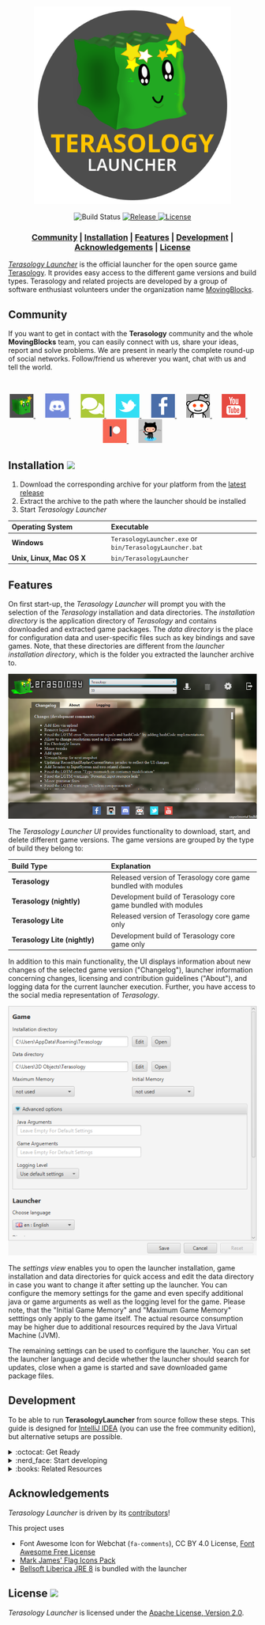 <p align="center"><img src="./docs/images/logo.png" height=400px/></>
<div align="center">
    <img src="https://github.com/MovingBlocks/TerasologyLauncher/workflows/Push%20Validation/badge.svg" alt="Build Status"/>
    <a href="https://github.com/MovingBlocks/TerasologyLauncher/releases/latest">
        <img src="https://img.shields.io/github/v/release/MovingBlocks/TerasologyLauncher" alt="Release" />
    </a>
    <a href="http://www.apache.org/licenses/LICENSE-2.0.html">
        <img src="https://img.shields.io/github/license/MovingBlocks/TerasologyLauncher" alt="License" />
    </a>
</div>

<h3 align="center"><b>
    <a href="#community">Community</a> | 
    <a href="#installation-">Installation</a> | 
    <a href="#features">Features</a>  | 
    <a href="#development">Development</a>  | 
    <a href="#acknowledgements">Acknowledgements</a>  | 
    <a href="#license-">License</a> 
</b></h3>

[_Terasology Launcher_][github terasologylauncher] is the official launcher for the open source game [Terasology][github terasology]. It provides easy access to the different game versions and build types. Terasology and related projects are developed by a group of software enthusiast volunteers under the organization name [MovingBlocks][github movingblocks].

## Community

If you want to get in contact with the **Terasology** community and the whole **MovingBlocks** team, you can easily connect with us, share your ideas, report and solve problems.
We are present in nearly the complete round-up of social networks. Follow/friend us wherever you want, chat with us and tell the world.

&nbsp;

<p align="center">
    <a title="Terasology Forum" href="https://forum.terasology.org">
        <img src="./src/main/resources/org/terasology/launcher/images/forum.png" width="48px"/>
    </a>
    &nbsp;&nbsp;&nbsp;&nbsp;
    <a title="Discord" href="https://discord.gg/terasology">
        <img src="./src/main/resources/org/terasology/launcher/images/discord.png" width="48px"/>
    </a>
    &nbsp;&nbsp;&nbsp;&nbsp;
    <a title="IRC Webchat" href="http://webchat.freenode.net/?channels=terasology&uio=d4?channels=%23terasology&nick=Terasologist...&prompt=1&useUserListIcons=true">
        <img src="./src/main/resources/org/terasology/launcher/images/webchat.png" width="48px"/>
    </a>
    &nbsp;&nbsp;&nbsp;&nbsp;
    <a title="Twitter" href="https://twitter.com/Terasology">
    <img src="./src/main/resources/org/terasology/launcher/images/twitter.png" width="48px"/>
    </a>
    &nbsp;&nbsp;&nbsp;&nbsp;
    <a title="Facebook" href="https://www.facebook.com/Terasology">
        <img src="./src/main/resources/org/terasology/launcher/images/facebook.png" width="48px"/>
    </a>
    &nbsp;&nbsp;&nbsp;&nbsp;
    <a title="Reddit" href="http://www.reddit.com/r/Terasology">
        <img src="./src/main/resources/org/terasology/launcher/images/reddit.png" width="48px"/>
    </a>
    &nbsp;&nbsp;&nbsp;&nbsp;
    <a title="Youtube" href="https://www.youtube.com/user/blockmaniaTV">
        <img src="./src/main/resources/org/terasology/launcher/images/youtube.png" width="48px"/>
    </a>
    &nbsp;&nbsp;&nbsp;&nbsp;
    <a title="Patreon" href="https://www.patreon.com/Terasology">
        <img src="./src/main/resources/org/terasology/launcher/images/patreon.jpg" width="48px"/>
    </a>
    &nbsp;&nbsp;&nbsp;&nbsp;
    <a title="GitHub Issues" href="https://github.com/MovingBlocks/TerasologyLauncher/issues">
        <img src="./src/main/resources/org/terasology/launcher/images/github.png" width="48px"/>
    </a>
</p>

## Installation [![](https://img.shields.io/github/v/release/MovingBlocks/TerasologyLauncher)][latest-release]

1. Download the corresponding archive for your platform from the [latest release][latest-release]
1. Extract the archive to the path where the launcher should be installed
1. Start _Terasology Launcher_

<table align="center">
  <thead align="left"><tr>
    <th width="40%">Operating System</th>
    <th width="60%">Executable</th>
  </tr></thead>
  <tr>
    <td width="40%"><b>Windows</b></td>
    <td width="60%"><code>TerasologyLauncher.exe</code> or <code>bin/TerasologyLauncher.bat</code></td>
  </tr>
  <tr>
    <td width="40%"><b>Unix, Linux, Mac OS X</b></td>
    <td width="60%"><code>bin/TerasologyLauncher</code></td>
  </tr>
</table>

## Features

On first start-up, the _Terasology Launcher_ will prompt you with the selection of the _Terasology_ installation and data directories.
The *installation directory* is the application directory of _Terasology_ and contains downloaded and extracted game packages.
The *data directory* is the place for configuration data and user-specific files such as key bindings and save games.
Note, that these directories are different from the *launcher installation directory*, which is the folder you extracted the launcher archive to.

![Terasology Launcher UI](docs/images/200314_TerasologyLauncher_UI.png)

The *Terasology Launcher UI* provides functionality to download, start, and delete different game versions. The game versions are grouped by the type of build they belong to:

<table align="center">
  <thead align="left"><tr>
    <th width="40%">Build Type</th>
    <th width="60%">Explanation</th>
  </tr></thead>
  <tr>
    <td width="40%"><b>Terasology</b></td>
    <td width="60%">Released version of Terasology core game bundled with modules</td>
  </tr>
  <tr>
    <td width="40%"><b>Terasology (nightly)</b></td>
    <td width="60%">Development build of Terasology core game bundled with modules</td>
  </tr>
  <tr>
    <td width="40%"><b>Terasology Lite</b></td>
    <td width="60%">Released version of Terasology core game only</td>
  </tr>
  <tr>
    <td width="40%"><b>Terasology Lite (nightly)</b></td>
    <td width="60%">Development build of Terasology core game only</td>
  </tr>
</table>

In addition to this main functionality, the UI displays information about new changes of the selected game version ("Changelog"), launcher information concerning changes, licensing and contribution guidelines ("About"), and logging data for the current launcher execution. Further, you have access to the social media representation of _Terasology_.

![Terasology Launcher Settings UI](docs/images/200314_TerasologyLauncher_UI-settings.png)

The *settings view* enables you to open the launcher installation, game installation and data directories for quick access and edit the data directory in case you want to change it after setting up the launcher. You can configure the memory settings for the game and even specify additional java or game arguments as well as the logging level for the game. Please note, that the "Initial Game Memory" and "Maximum Game Memory" setttings only apply to the game itself. The actual resource consumption may be higher due to additional resources required by the Java Virtual Machine (JVM).

The remaining settings can be used to configure the launcher. You can set the launcher language and decide whether the launcher should search for updates, close when a game is started and save downloaded game package files.

## Development

To be able to run **TerasologyLauncher** from source follow these steps. This guide is designed for [IntelliJ IDEA][intellij] (you can use the free community edition), but alternative setups are possible.

<details closed>
<summary>:octocat: Get Ready</summary>
<br>

To contribute to this repo, please open a [pull request][github forking] from your fork of this repository.

For more information on building and developing the Terasology Launcher, make sure to read the rest of this README and [CONTRIBUTING.md][contributing].

### Requirements

You'll need the following tools:

- Java SE Development Kit (JDK) 8 with JavaFX. It may be possible to use a later version of the JDK for local development, but the CI will verify against this baseline version.
- Git to clone the repo and commit changes.

Development is possible on all common platforms (Windows, Linux, MacOS) as long as the JDK with JavaFX is properly set up.
  
To generate the project files for IntelliJ, open a command prompt in the directory you checked out into and execute `gradlew idea` - this fetches the right version of Gradle and all project dependencies automatically, as well as generates the project config. Afterwards, you can simply open the project file in IntelliJ.

There is also a version for Eclipse - `gradlew eclipse` - but we encourage you to use IntelliJ.

</details>

<details closed>
<summary>:nerd_face: Start developing</summary>
<br>
    
Familiarise yourself with Git's concept of repositories, branches, and commits. To get the latest changes from your remote repositories (e.g. `movingblocks`) you need to *fetch* all remote data via `git fetch --all`. This does not change your workspace, it just loads up your local Git database.

Apart from Git, basically everything can be done using the [Gradle][gradle] [wrapper][gradle wrapper]. The following list is an excerpt of some commonly used tasks.

<table align="center">
  <thead align="left"><tr>
    <th width="50%">Command</th>
    <th width="50%"><i>Description</i></th>
  </tr></thead>
  <tr>
      <td width="50%"><code>gradlew build</code></td>
      <td width="50%"><i>Compile the source code, run tests and build a JAR.</i></td>
  </tr>
  <tr>
      <td width="50%"><code>gradlew install</code></td>
      <td width="50%"><i>Create a local runnable installation (placed in <code>./build/install/TerasologyLauncher</code>).</i></td>
  </tr>
  <tr>
      <td width="50%"><code>gradlew run</code></td>
      <td width="50%"><i>Build and run the launcher.</i></td>
  </tr>
  <tr>
      <td width="50%"><code>gradlew createRelease</code></td>
      <td width="50%"><i>Create a local development release (located in <code>./build/distributions</code>).</i></td>
  </tr>
  <tr>
      <td width="50%"><code>gradlew tasks</code></td>
      <td width="50%"><i>Display other available build script tasks.</i></td>
  </tr>
  <tr>
      <td width="50%"><code>gradlew idea`</td>
      <td width="50%"><i>Generate IntelliJ IDEA project files.</i></td>
  </tr>
</table>

Assume you have pushed some changes to your fork into a branch `myFeature`. In order to let us know about your work and give us the possibility to incorporate your changes you should send us a _pull request_. You can do this by selecting the `myFeature` branch on your GitHub repo and click the button which says "Open pull request".

More information on how to contribute can be found in [CONTRIBUTING.md][contributing]. Remember, that all submissions must be licensed under [Apache License, Version 2.0][license].

</details>

<details closed>
<summary>:books: Related Resources</summary>
<br>

Tutorials and further information on Git:

- http://www.vogella.de/articles/Git/article.html
- http://gitref.org/
- http://progit.org/

Developer setup tutorials for our main project, [**Terasology**][github terasology]:

- [Dev Setup](https://github.com/MovingBlocks/Terasology/wiki/Dev-Setup)
- [Dealing with Forks](https://github.com/MovingBlocks/Terasology/wiki/Dealing-with-Forks)

</details>

## Acknowledgements

_Terasology Launcher_ is driven by its [contributors][github terasologylauncher contributors]!

This project uses

- Font Awesome Icon for Webchat (`fa-comments`), CC BY 4.0 License, [Font Awesome Free License](https://fontawesome.com/license/free)
- [Mark James' Flag Icons Pack](http://www.famfamfam.com/lab/icons/flags/)
- [Bellsoft Liberica JRE 8](https://bell-sw.com/pages/java-8u232/) is bundled with the launcher

## License [![](https://img.shields.io/github/license/MovingBlocks/TerasologyLauncher)][license]

_Terasology Launcher_ is licensed under the [Apache License, Version 2.0][license].

<!-- References -->

[latest-release]: https://github.com/MovingBlocks/TerasologyLauncher/releases/ "TerasologyLauncher (official releases)"
[license]: http://www.apache.org/licenses/LICENSE-2.0.html "Apache License, Version 2.0"
[contributing]: docs/CONTRIBUTING.md "CONTRIBUTING.md"

[github movingblocks]: https://github.com/MovingBlocks/ "MovingBlocks"
[github terasology]: https://github.com/MovingBlocks/Terasology/ "Terasology"
[github terasologylauncher]: https://github.com/MovingBlocks/TerasologyLauncher/ "TerasologyLauncher"
[github terasologylauncher contributors]: https://github.com/MovingBlocks/TerasologyLauncher/graphs/contributors/ "TerasologyLauncher contributors"

[gradle]: http://gradle.org "Gradle"
[gradle wrapper]: http://gradle.org/docs/current/userguide/gradle_wrapper.html "Gradle Wrapper"
[intellij]: http://www.jetbrains.com/idea/ "IntelliJ IDEA"
[github forking]: https://guides.github.com/activities/forking/ "GitHub Forking Guide"
